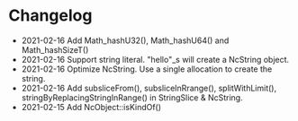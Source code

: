 # Changelog

* 2021-02-16 Add Math_hashU32(), Math_hashU64() and Math_hashSizeT()
* 2021-02-16 Support string literal. "hello"_s will create a NcString object.
* 2021-02-16 Optimize NcString. Use a single allocation to create the string.
* 2021-02-16 Add subsliceFrom(), subsliceInRrange(), splitWithLimit(), stringByReplacingStringInRange() in StringSlice & NcString.
* 2021-02-15 Add NcObject::isKindOf()
